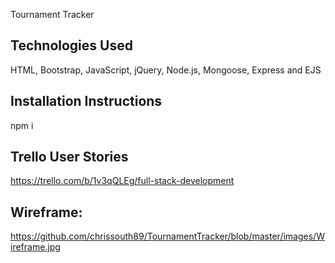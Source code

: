 Tournament Tracker

## Technologies Used

HTML, Bootstrap, JavaScript, jQuery, Node.js, Mongoose, Express and EJS

## Installation Instructions

npm i 

## Trello User Stories

https://trello.com/b/1v3qQLEg/full-stack-development

## Wireframe:

https://github.com/chrissouth89/TournamentTracker/blob/master/images/Wireframe.jpg